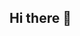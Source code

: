 ## Hi there 👋

<!--
**Aryan-coder8116/Aryan-coder8116** is a ✨ _special_ ✨ repository because its `README.md` (this file) appears on your GitHub profile.

Here are some ideas to get you started:

- 🔭 I’m currently working on learning coding
<br>
- 🌱 I’m currently learning python
<br>
- 👯 I’m looking to collaborate on projects
<br>

